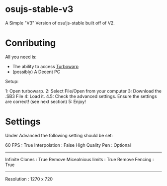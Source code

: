 # osujs-stable-v3
A Simple "V3" Version of osu!js-stable built off of V2.

# Conributing

All you need is:

- The ability to access [Turbowarp](https://turbowarp.org)
- (possibly) A Decent PC

Setup:

1: Open turbowarp.
2: Select File/Open from your computer
3: Download the .SB3 File
4: Load it.
4.5: Check the advanced settings. Ensure the settings are correct! (see next section)
5: Enjoy!

# Settings

Under Advanced the following setting should be set:

60 FPS : True
Interpolation : False
High Quality Pen : Optional
____________________________

Infinite Clones : True
Remove Micealnious limits : True
Remove Fencing : True
____________________________

Resolution : 1270 x 720
